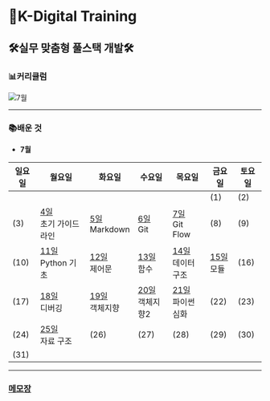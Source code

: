 # 🏫K-Digital Training



## 🛠실무 맞춤형 풀스택 개발🛠

### 📊커리큘럼

![7월](README.assets/7월-16584123323773.jpg)



---



### 📚배운 것

- **7월**

| 일요일 | 월요일                    | 화요일                    | 수요일                    | 목요일 | 금요일 | 토요일 |
| ------ | ------------------------- | ------------------------- | ------------------------- | ------ | ------ | ------ |
|        |                           |                           |                           |        | (1)    | (2)    |
| (3)    | [4일](./class/220704/README.md)  <br> 초기 가이드라인 | [5일](./class/220705/README.md)<br>Markdown | [6일](./class/220706/README.md)<br>Git | [7일](./class/220707/README.md)<br/>Git Flow | (8)    | (9)    |
| (10)   | [11일](./class/220711/README.md) <br/>Python 기초 | [12일](./class/220712/README.md) <br/>제어문 | [13일  ](./class/220713/README.md)<br/>함수 | [14일](./class/220714/README.md)<br/>데이터구조 | [15일](./class/220715/README.md)<br/>모듈 | (16)   |
| (17)   | [18일](./class/220718/README.md)<br/>디버깅 | [19일](./class/220719/README.md)<br/>객체지향 | [20일](./class/220720/README.md)<br/>객체지향2 | [21일](./class/220721/README.md)<br/>파이썬 심화 | (22)   | (23)   |
| (24)   | [25일](./class/220725/README.md)<br/>자료 구조 | (26)                      | (27)                      | (28)   | (29)   | (30)   |
| (31)   |                           |                           |                           |        |        |        |



---

### [메모장](memo.md)

